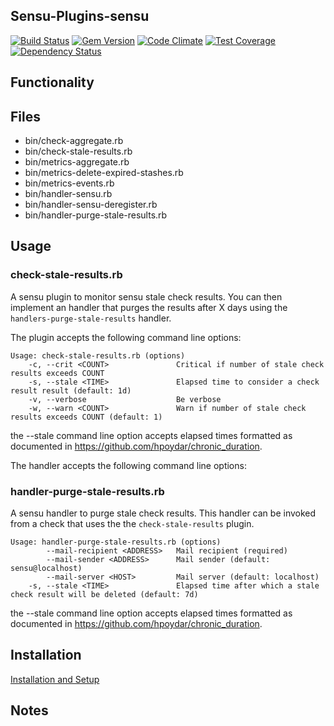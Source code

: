 ## Sensu-Plugins-sensu

[![Build Status](https://travis-ci.org/sensu-plugins/sensu-plugins-sensu.svg?branch=master)](https://travis-ci.org/sensu-plugins/sensu-plugins-sensu)
[![Gem Version](https://badge.fury.io/rb/sensu-plugins-sensu.svg)](http://badge.fury.io/rb/sensu-plugins-sensu)
[![Code Climate](https://codeclimate.com/github/sensu-plugins/sensu-plugins-sensu/badges/gpa.svg)](https://codeclimate.com/github/sensu-plugins/sensu-plugins-sensu)
[![Test Coverage](https://codeclimate.com/github/sensu-plugins/sensu-plugins-sensu/badges/coverage.svg)](https://codeclimate.com/github/sensu-plugins/sensu-plugins-sensu)
[![Dependency Status](https://gemnasium.com/sensu-plugins/sensu-plugins-sensu.svg)](https://gemnasium.com/sensu-plugins/sensu-plugins-sensu)

## Functionality

## Files
 * bin/check-aggregate.rb
 * bin/check-stale-results.rb
 * bin/metrics-aggregate.rb
 * bin/metrics-delete-expired-stashes.rb
 * bin/metrics-events.rb
 * bin/handler-sensu.rb
 * bin/handler-sensu-deregister.rb
 * bin/handler-purge-stale-results.rb

## Usage

### check-stale-results.rb

A sensu plugin to monitor sensu stale check results. You can then implement an handler that purges the results after X days using the `handlers-purge-stale-results` handler.

The plugin accepts the following command line options:

```
Usage: check-stale-results.rb (options)
    -c, --crit <COUNT>               Critical if number of stale check results exceeds COUNT
    -s, --stale <TIME>               Elapsed time to consider a check result result (default: 1d)
    -v, --verbose                    Be verbose
    -w, --warn <COUNT>               Warn if number of stale check results exceeds COUNT (default: 1)
```

the --stale command line option accepts elapsed times formatted as documented in https://github.com/hpoydar/chronic_duration.

The handler accepts the following command line options:

### handler-purge-stale-results.rb

A sensu handler to purge stale check results. This handler can be invoked from a check that uses the the `check-stale-results` plugin.

```
Usage: handler-purge-stale-results.rb (options)
        --mail-recipient <ADDRESS>   Mail recipient (required)
        --mail-sender <ADDRESS>      Mail sender (default: sensu@localhost)
        --mail-server <HOST>         Mail server (default: localhost)
    -s, --stale <TIME>               Elapsed time after which a stale check result will be deleted (default: 7d)
```

the --stale command line option accepts elapsed times formatted as documented in https://github.com/hpoydar/chronic_duration.

## Installation

[Installation and Setup](http://sensu-plugins.io/docs/installation_instructions.html)

## Notes

